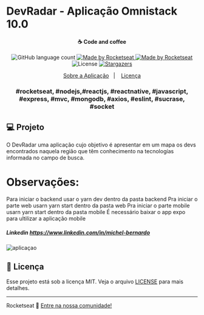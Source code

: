 # DevRadar - Aplicação Omnistack 10.0


<h4 align="center">
  ☕ Code and coffee
</h4>

<p align="center">
  <img alt="GitHub language count" src="https://img.shields.io/github/languages/count/rocketseat/bootcamp-gostack-desafio-01?color=%2304D361">

<a href="https://rocketseat.com.br">
  <img alt="Made by Rocketseat" src="https://img.shields.io/badge/made%20by-Rocketseat-%2304D361">
</a>



<a href="https://rocketseat.com.br">
  <img alt="Made by Rocketseat" src="https://img.shields.io/badge/made%20by-Rocketseat-%2304D361">
</a>

<img alt="License" src="https://img.shields.io/badge/license-MIT-%2304D361">

<a href="https://github.com/Rocketseat/bootcamp-gostack-desafio-01/stargazers">
 <img alt="Stargazers" src="https://img.shields.io/github/stars/rocketseat/bootcamp-gostack-desafio-01?style=social">
</a>
</p>

<p align="center">
  <a href="#rocket-sobre-a-aplicação">Sobre a Aplicação</a>&nbsp;&nbsp;&nbsp;|&nbsp;&nbsp;&nbsp;
  <a href="#memo-licença">Licença</a>
</p>

<h3 align="center">
  #rocketseat, #nodejs,#reactjs, #reactnative, #javascript, #express, #mvc, #mongodb, #axios, #eslint, #sucrase, #socket
</h3>

## 💻 Projeto

O DevRadar uma aplicação cujo objetivo é apresentar em um mapa os devs encontrados naquela região que têm conhecimento na tecnologías informada no campo de busca.


# Observações: 
Para iniciar o backend usar o yarn dev dentro da pasta backend
Pra iniciar o parte web usarn yarn start dentro da pasta web
Pra iniciar o parte mobile usarn yarn start dentro da pasta mobile 
É necessário baixar o app expo para ultilizar a aplicação mobile 


##### Linkedin https://www.linkedin.com/in/michel-bernardo

![aplicaçao]()

## :memo: Licença


Esse projeto está sob a licença MIT. Veja o arquivo [LICENSE](LICENSE.md) para mais detalhes.

---
Rocketseat :wave: [Entre na nossa comunidade!](https://discordapp.com/invite/gCRAFhc)


